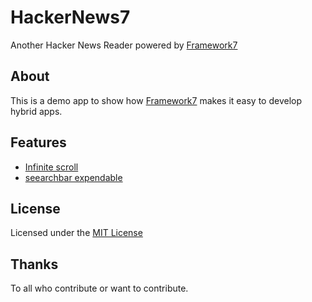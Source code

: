 HackerNews7
===========

Another Hacker News Reader powered by [Framework7](https://github.com/nolimits4web/Framework7)

About
-----
This is a demo app to show how [Framework7](https://github.com/nolimits4web/Framework7) makes it easy to develop hybrid apps.

Features
--------

- [Infinite scroll](http://framework7.io/docs/infinite-scroll.html)
- [seearchbar expendable](http://framework7.io/docs/searchbar.html)

License
-------

Licensed under the [MIT License](https://guillaumebiton.github.com/HackerNews7/LICENSE)

Thanks
------

To all who contribute or want to contribute.